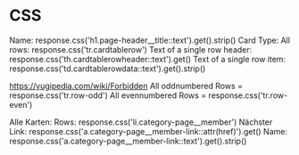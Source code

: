# CSS

Name: response.css('h1.page-header__title::text').get().strip()
Card Type:
All rows: response.css('tr.cardtablerow')
Text of a single row header: response.css('th.cardtablerowheader::text').get()
Text of a single row item: response.css('td.cardtablerowdata::text').get().strip()

<https://yugipedia.com/wiki/Forbidden>
All oddnumbered Rows = response.css('tr.row-odd')
All evennumbered Rows = response.css('tr.row-even')

Alle Karten:
Rows: response.css('li.category-page__member')
Nächster Link: response.css('a.category-page__member-link::attr(href)').get()
Name: response.css('a.category-page__member-link::text').get().strip()
